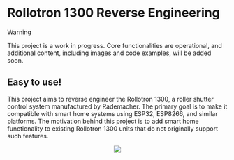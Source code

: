 # Rollotron 1300 Reverse Engineering

> [!WARNING]  
> This project is a work in progress. 
> Core functionalities are operational, and additional content, including images and code examples, will be added soon.

## Easy to use!
This project aims to reverse engineer the Rollotron 1300, a roller shutter control system manufactured by Rademacher. 
The primary goal is to make it compatible with smart home systems using ESP32, ESP8266, and similar platforms. 
The motivation behind this project is to add smart home functionality to existing Rollotron 1300 units that do not originally support such features.

<div style="text-align:center;">

![](./images/pcb_serial_pins.png)
</div>

